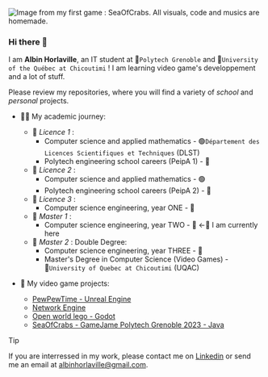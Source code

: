 ![Image from my first game : SeaOfCrabs. All visuals, code and musics are homemade.](https://github.com/AlbinHorlaville/AlbinHorlaville/assets/98279992/3556872e-202f-43b0-898b-5e56d6aa2c02)


### Hi there 👋

I am **Albin Horlaville**, an IT student at 🔵`Polytech Grenoble` and 🔴`University of the Québec at Chicoutimi` ! I am learning video game's developpement and a lot of stuff.

Please review my repositories, where you will find a variety of *school* and *personal* projects.

- 👨‍🎓 My academic journey:
  - 🦎 _Licence 1_ :
      - Computer science and applied mathematics - 🟢`Département des Licences Scientifiques et Techniques` (DLST)
      - Polytech engineering school careers (PeipA 1) - 🔵
  - 🐍 _Licence 2_ :
      - Computer science and applied mathematics - 🟢
      - Polytech engineering school careers (PeipA 2) - 🔵
  - 🦕 _Licence 3_ :
      - Computer science engineering, year ONE - 🔵
  - 🦖 _Master 1_ :
      - Computer science engineering, year TWO - 🔵  <-👾 I am currently here
  - 🐉 _Master 2_ : Double Degree:
      - Computer science engineering, year THREE - 🔵
      - Master's Degree in Computer Science (Video Games) - 🔴`University of Quebec at Chicoutimi` (UQAC)

- 🧞 My video game projects:

  - [PewPewTime - Unreal Engine](https://youtu.be/cNyinUshwEQ?si=vngGNSI7YTJJxVAz)
  - [Network Engine]([https://github.com/AlbinHorlaville/Lombriz-Game-Processing](https://github.com/AlbinHorlaville/RPC-enjoyer-Network-engine))
  - [Open world lego - Godot](https://github.com/AlbinHorlaville/open-world-lego)
  - [SeaOfCrabs - GameJame Polytech Grenoble 2023 - Java](https://github.com/AlbinHorlaville/SeaOfCrabs_GameJam_Polytech_2023)

> [!TIP]
> If you are interressed in my work, please contact me on [Linkedin](www.linkedin.com/in/albin-horlaville) or send me an email at albinhorlaville@gmail.com.
